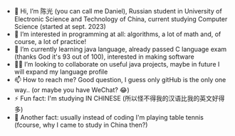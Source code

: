 - 🙊 Hi, I’m 陈光 (you can call me Daniel), Russian student in University of Electronic Science and Technology of China, current studying Computer Science (started at sept. 2023)
- 📖 I’m interested in programming at all: algorithms, a lot of math and, of course, a lot of practice!
- 👾 I’m currently learning java language, already passed C language exam (thanks God it's 93 out of 100), interested in making software
- 🤝🏻 I’m looking to collaborate on useful java projects, maybe in future I will expand my language profile
- 📫 How to reach me? Good question, I guess only gitHub is the only one way.. (or maybe you have WeChat? 😂)
- ⚡ Fun fact: I'm studying IN CHINESE (所以怪不得我的汉语比我的英文好得多)
- 🏓 Another fact: usually instead of coding I'm playing table tennis (fcourse, why I came to study in China then?)

<!---
yp6aHouD/yp6aHouD is a ✨ special ✨ repository because its `README.md` (this file) appears on your GitHub profile.
You can click the Preview link to take a look at your changes.
--->

